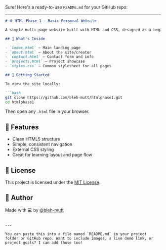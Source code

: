 Sure! Here's a ready-to-use `README.md` for your GitHub repo:

---

```markdown
# 🌐 HTML Phase 1 — Basic Personal Website

A simple multi-page website built with HTML and CSS, designed as a beginner web development project. It demonstrates core skills like structuring pages, linking navigation, and applying consistent styling.

## 📁 What's Inside

- `index.html` — Main landing page  
- `about.html` — About the site/creator  
- `contact.html` — Contact form and info  
- `projects.html` — Project showcase  
- `styles.css` — Common stylesheet for all pages  

## 🚀 Getting Started

To view the site locally:

```bash
git clone https://github.com/bleh-mutt/htmlphase1.git
cd htmlphase1
```

Then open any `.html` file in your browser.

## 🎯 Features

- Clean HTML5 structure  
- Simple, consistent navigation  
- External CSS styling  
- Great for learning layout and page flow  

## 🧾 License

This project is licensed under the [MIT License](https://opensource.org/licenses/MIT).

## 🙌 Author

Made with 💻 by [@bleh-mutt](https://github.com/bleh-mutt)
```

---

You can paste this into a file named `README.md` in your project folder or GitHub repo. Want to include images, a live demo link, or project goals? I can add those too!
